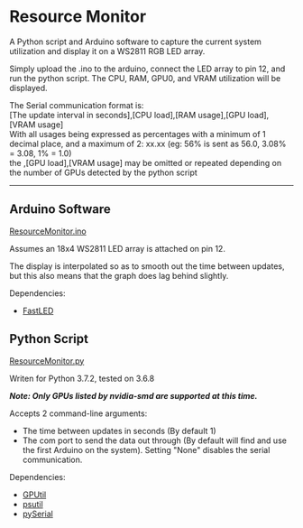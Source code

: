 # Resource Monitor
A Python script and Arduino software to capture the current system utilization and display it on a WS2811 RGB LED array.

Simply upload the .ino to the arduino, connect the LED array to pin 12, and run the python script. The CPU, RAM, GPU0, and VRAM utilization will be displayed.

The Serial communication format is:\
[The update interval in seconds],[CPU load],[RAM usage],[GPU load],[VRAM usage]\
With all usages being expressed as percentages with a minimum of 1 decimal place, and a maximum of 2: xx.xx (eg: 56% is sent as 56.0, 3.08% = 3.08, 1% = 1.0)\
the ,[GPU load],[VRAM usage] may be omitted or repeated depending on the number of GPUs detected by the python script
***

## Arduino Software
[ResourceMonitor.ino](https://github.com/ZacTheHac/Resource-Monitor/blob/master/ResourceMonitor.ino)

Assumes an 18x4 WS2811 LED array is attached on pin 12.

The display is interpolated so as to smooth out the time between updates, but this also means that the graph does lag behind slightly.

Dependencies:
  * [FastLED](https://github.com/FastLED/FastLED)

## Python Script
[ResourceMonitor.py](https://github.com/ZacTheHac/Resource-Monitor/blob/master/ResourceMonitor.py)

Writen for Python 3.7.2, tested on 3.6.8

***Note: Only GPUs listed by nvidia-smd are supported at this time.***

Accepts 2 command-line arguments: 
* The time between updates in seconds (By default 1)
* The com port to send the data out through (By default will find and use the first Arduino on the system). Setting "None" disables the serial communication.

Dependencies:
  * [GPUtil](https://github.com/anderskm/gputil)
  * [psutil](https://pypi.org/project/psutil/)
  * [pySerial](https://pythonhosted.org/pyserial/index.html)